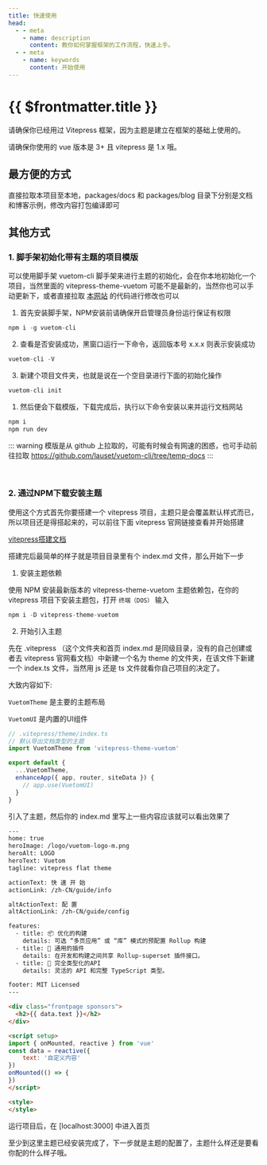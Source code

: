 ```yaml
--- 
title: 快速使用
head:
  - - meta
    - name: description
      content: 教你如何掌握框架的工作流程，快速上手。
  - - meta
    - name: keywords
      content: 开始使用
---
```


# {{ $frontmatter.title }}

请确保你已经用过 Vitepress 框架，因为主题是建立在框架的基础上使用的。

请确保你使用的 vue 版本是 3+ 且 vitepress 是 1.x 哦。

## 最方便的方式

直接拉取本项目至本地，packages/docs 和 packages/blog 目录下分别是文档和博客示例，修改内容打包编译即可

## 其他方式

### **1.** 脚手架初始化带有主题的项目模版

可以使用脚手架 vuetom-cli 脚手架来进行主题的初始化，会在你本地初始化一个项目，当然里面的 vitepress-theme-vuetom 可能不是最新的，当然你也可以手动更新下，或者直接拉取 [本网站](https://github.com/lauset/vitepress-theme-vuetom) 的代码进行修改也可以

1. 首先安装脚手架，NPM安装前请确保开启管理员身份运行保证有权限

```js light
npm i -g vuetom-cli
```

2. 查看是否安装成功，黑窗口运行一下命令，返回版本号 x.x.x 则表示安装成功

```js light
vuetom-cli -V
```

3. 新建个项目文件夹，也就是说在一个空目录进行下面的初始化操作

```js light
vuetom-cli init
```

1. 然后便会下载模版，下载完成后，执行以下命令安装以来并运行文档网站

```js light
npm i
npm run dev
```

::: warning
模版是从 github 上拉取的，可能有时候会有网速的困惑，也可手动前往拉取
<https://github.com/lauset/vuetom-cli/tree/temp-docs>
:::

<br/>

### **2.** 通过NPM下载安装主题

使用这个方式首先你要搭建一个 vitepress 项目，主题只是会覆盖默认样式而已，所以项目还是得搭起来的，可以前往下面 vitepress 官网链接查看并开始搭建

[vitepress搭建文档](https://vitepress.vuejs.org/guide/getting-started.html)

搭建完后最简单的样子就是项目目录里有个 index.md 文件，那么开始下一步

1. 安装主题依赖

使用 NPM 安装最新版本的 vitepress-theme-vuetom 主题依赖包，在你的 vitepress 项目下安装主题包，打开 `终端（DOS）` 输入

```js light
npm i -D vitepress-theme-vuetom
```

2. 开始引入主题
  
先在 .vitepress （这个文件夹和首页 index.md 是同级目录，没有的自己创建或者去 vitepress 官网看文档）中新建一个名为 theme 的文件夹，在该文件下新建一个 index.ts 文件，当然用 js 还是 ts 文件就看你自己项目的决定了。

大致内容如下:

`VuetomTheme` 是主要的主题布局

`VuetomUI` 是内置的UI组件

```javascript light
// .vitepress/theme/index.ts
// 默认导出文档类型的主题
import VuetomTheme from 'vitepress-theme-vuetom' 

export default {
  ...VuetomTheme,
  enhanceApp({ app, router, siteData }) {
    // app.use(VuetomUI)
  }
}
```

引入了主题，然后你的 index.md 里写上一些内容应该就可以看出效果了

```html light
---
home: true
heroImage: /logo/vuetom-logo-m.png
heroAlt: LOGO
heroText: Vuetom
tagline: vitepress flat theme 

actionText: 快 速 开 始
actionLink: /zh-CN/guide/info

altActionText: 配 置
altActionLink: /zh-CN/guide/config

features:
  - title: 📦 优化的构建
    details: 可选 “多页应用” 或 “库” 模式的预配置 Rollup 构建
  - title: 🔩 通用的插件
    details: 在开发和构建之间共享 Rollup-superset 插件接口。
  - title: 🔑 完全类型化的API
    details: 灵活的 API 和完整 TypeScript 类型。

footer: MIT Licensed
---

<div class="frontpage sponsors">
  <h2>{{ data.text }}</h2>
</div>

<script setup>
import { onMounted, reactive } from 'vue'
const data = reactive({
    text: '自定义内容'
})
onMounted(() => {
})
</script>

<style>
</style>
```

运行项目后，在 [localhost:3000] 中进入首页

至少到这里主题已经安装完成了，下一步就是主题的配置了，主题什么样还是要看你配的什么样子哦。
